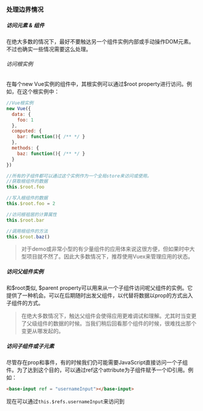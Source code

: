 ### 处理边界情况

##### 访问元素 & 组件
在绝大多数的情况下，最好不要触达另一个组件实例内部或手动操作DOM元素。不过也确实一些情况需要这么处理。

###### 访问根实例
在每个new Vue实例的组件中，其根实例可以通过$root property进行访问。例如，在这个根实例中：
```js
//Vue根实例
new Vue({
  data: {
    foo: 1
  },
  computed: {
    bar: function(){ /** */ }
  },
  methods: {
    baz: function(){ /** */ }
  }
})

//所有的子组件都可以通过这个实例作为一个全局store来访问或使用。
//获取根组件的数据
this.$root.foo

//写入根组件的数据
this.$root.foo = 2

//访问根祖居的计算属性
this.$root.bar

//调用根组件的方法
this.$root.baz()

```
> 对于demo或非常小型的有少量组件的应用体来说这很方便，但如果时中大型项目就不然了。因此大多数情况下，推荐使用Vuex来管理应用的状态。

##### 访问父组件实例
和$root类似, $parent property可以用来从一个子组件访问呢父组件的实例。它提供了一种机会。可以在后期随时出发父组件，以代替将数据以prop的方式出入子组件的方式。

> 在绝大多数情况下，触达父组件会使得应用更难调试和理解。尤其时当变更了父级组件的数据的时候。当我们稍后回看那个组件的时候，很难找出那个变更从哪发起的。

##### 访问子组件或子元素
尽管存在prop和事件，有的时候我们仍可能需要JavaScript直接访问一个子组件。为了达到这个目的，可以通过ref这个attribute为子组件赋予一个ID引用。例如：
```html
<base-input ref = "usernameInput"></base-input>
```
现在可以通过`this.$refs.usernameInput`来访问到
